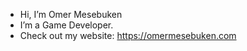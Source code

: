 - Hi, I’m Omer Mesebuken
- I’m a Game Developer.
- Check out my website: https://omermesebuken.com



<!---
omermesebuken1/omermesebuken1 is a ✨ special ✨ repository because its `README.md` (this file) appears on your GitHub profile.
You can click the Preview link to take a look at your changes.
--->
